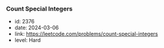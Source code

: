 ### Count Special Integers

* id: 2376
* date: 2024-03-06
* link: https://leetcode.com/problems/count-special-integers
* level: Hard
